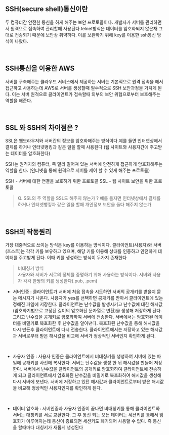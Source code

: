 ## SSH(secure shell)통신이란
두 컴퓨터간 안전한 통신을 하게 해주는 보안 프로토콜이다. 개발자가 서버를 관리하면서 원격으로 접속하여 관리할때 사용된다.telnet방식은 데이터를 암호화되지 않은채 그대로 전송되기 때문에 보안상 취약하다. 이를 보완하기 위해 key를 이용한 ssh통신 방식이 나왔다.

<br>

## SSH통신을 이용한 AWS
서버를 구축해주는 클라우드 서비스에서 제공하는 서버는 기본적으로 원격 접속을 해서 접근하고 사용하는데 AWS로 서버를 생성할때 필수적으로 SSH 보안과정을 거치게 된다. 이는 서버 원격으로 클라이언트가 접속할때 외부의 보안 위협으로부터 보호해주는 역할을 해준다.

<br>

## SSL 와 SSH의 차이점은 ?
SSL은 웹브라우저와 서버간의 정보를 암호화해주는 방식이다.예를 들면 인터넷상에서 결제를 하거나 인터넷뱅킹과 같은 일을 할때 사용된다 (웹 사이트와 사용자간에 주고받는 데이터를 암호화한다)

SSH는 원격지의 컴퓨터, 즉 멀리 떨어져 있는 서버에 안전하게 접근하게 암호화해주는 역할을 한다. (인터넷을 통해 원격으로 서버를 제어 할 수 있게 해주는 프로토콜) 

SSH - 서버에 대한 연결을 보호하기 위한 프로토콜
SSL - 웹 사이트 보안을 위한 프로토콜
<br>

> Q. SSL의 주 역할을 SSL도 해주지 않는가 ? 예를 들자면 인터넷상에서 결제를 하거나 인터넷뱅킹과 같은 일을 할때 개인정보 보안을 둘다 해주지 않는가 

<br>


## SSH의 작동원리

가장 대중적으로 쓰이는 방식은 key를 이용하는 방식이다. 클라이언트(사용자)와 서버(호스트)는 각각 키를 보유하고 있으며, 해당 키를 이용해 상대를 인증하고 안전하게 데이터를 주고받게 된다. 이때 키를 생성하는 방식이 두가지 존재한다

> 비대칭키 방식    
사용자와 서버가 서로의 정체를 증명하기 위해 사용하는 방식이다. 서버와 사용자 각각 한쌍의 키를 생성한다(.pub, .pem)    

- 서버인증 : 클라이언트가 서버에 처음 접속을 시도하면 서버의 공개키를 받을지 묻는 메시지가 나온다. 사용자가 yes를 선택하면 공개키를 받아서 클라이언트에 있는 정해진 파일에 저장한다. 클라이언트는 난수값을 발생시키고 난수값에 대한 해시값(암호화기법으로 고정된 길이의 암호화된 문자열로 변환)을 생성해 저장하게 된다. 그리고 난수값을 공개키로 암호화하여 서버에 전송한다. 서버에서는 암호화된 데이터를 비밀키로 복호화한 후 난수값을 알아낸다. 복호화된 난수값을 통해 해시값을 다시 만든후 클라이언트에 다시 전송한다. 클라이언트에서는 저장하고 있는 해시값과 서버로부터 받은 해시값을 비교해 서버가 정상적인 서버인지 확인하게 된다.    

<br>

- 사용자 인증 : 사용자 인증은 클라이언트에서 비대칭키를 생성하여 서버에 있는 파일에 공개키를 사전에 복사한다. 서버는 난수값을 생성 한 뒤 해시값을 만들어 저장한다. 서버에서 난수값을 클라이언트의 공개키로 암호화하여 클라이언트에 전송하게 되고 클라이언트에서 암호화된 난수값을 비밀키로 복호화하여 해시값을 생성해 다시 서버에 보낸다. 서버에 저장하고 있던 해시값과 클라이언트로부터 받은 해시값을 비교해 정상적인 사용자인지를 확인하게 된다. 

<br>

- 데이터 암호화 : 서버인증과 사용자 인증이 끝나면 비대칭키를 통해 클라이언트와 서버는 대칭키를 서로 교환한다. 그 후 통신 되는 모든 데이터는 세션키를 통해서 암호화가 이루어지는데 통신이 종료되면 세션키도 폐기되어 사용할 수 없다. 즉 통신을 할때마다 대칭키가 새롭게 생성된다

